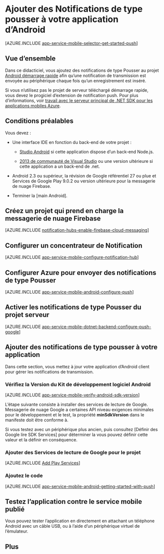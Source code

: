 <properties
    pageTitle="Ajouter des Notifications de type pousser à Android application Azure applications mobiles"
    description="Apprenez à utiliser les applications Azure Mobile pour envoyer des notifications de type pousser à votre application d’Android."
    services="app-service\mobile"
    documentationCenter="android"
    manager="erikre"
    editor=""
    authors="ysxu"/>

<tags
    ms.service="app-service-mobile"
    ms.workload="mobile"
    ms.tgt_pltfrm="mobile-android"
    ms.devlang="java"
    ms.topic="article"
    ms.date="10/12/2016"
    ms.author="yuaxu"/>

# <a name="add-push-notifications-to-your-android-app"></a>Ajouter des Notifications de type pousser à votre application d’Android

[AZURE.INCLUDE [app-service-mobile-selector-get-started-push](../../includes/app-service-mobile-selector-get-started-push.md)]

## <a name="overview"></a>Vue d’ensemble
Dans ce didacticiel, vous ajoutez des notifications de type Pousser au projet [Android démarrage rapide] afin qu’une notification de transmission est envoyée au périphérique chaque fois qu’un enregistrement est inséré.

Si vous n’utilisez pas le projet de serveur téléchargé démarrage rapide, vous devez le progiciel d’extension de notification push. Pour plus d’informations, voir [travail avec le serveur principal de .NET SDK pour les applications mobiles Azure](app-service-mobile-dotnet-backend-how-to-use-server-sdk.md).

## <a name="prerequisites"></a>Conditions préalables

Vous devez :

* Une interface IDE en fonction du back-end de votre projet :

    * [Studio Android](https://developer.android.com/sdk/index.html) si cette application dispose d’un back-end Node.js.

    * [2013 de communauté de Visual Studio](https://go.microsoft.com/fwLink/p/?LinkID=391934) ou une version ultérieure si cette application a un back-end de .net.

* Android 2.3 ou supérieur, la révision de Google référentiel 27 ou plue et Services de Google Play 9.0.2 ou version ultérieure pour la messagerie de nuage Firebase.

* Terminer la [main Android].

## <a name="create-a-project-that-supports-firebase-cloud-messaging"></a>Créez un projet qui prend en charge la messagerie de nuage Firebase

[AZURE.INCLUDE [notification-hubs-enable-firebase-cloud-messaging](../../includes/notification-hubs-enable-firebase-cloud-messaging.md)]

## <a name="configure-a-notification-hub"></a>Configurer un concentrateur de Notification

[AZURE.INCLUDE [app-service-mobile-configure-notification-hub](../../includes/app-service-mobile-configure-notification-hub.md)]

## <a name="configure-azure-to-send-push-notifications"></a>Configurer Azure pour envoyer des notifications de type Pousser

[AZURE.INCLUDE [app-service-mobile-android-configure-push](../../includes/app-service-mobile-android-configure-push-for-firebase.md)]

## <a name="enable-push-notifications-for-the-server-project"></a>Activer les notifications de type Pousser du projet serveur

[AZURE.INCLUDE [app-service-mobile-dotnet-backend-configure-push-google](../../includes/app-service-mobile-dotnet-backend-configure-push-google.md)]

## <a name="add-push-notifications-to-your-app"></a>Ajouter des notifications de type pousser à votre application

Dans cette section, vous mettez à jour votre application d’Android client pour gérer les notifications de transmission.

### <a name="verify-android-sdk-version"></a>Vérifiez la Version du Kit de développement logiciel Android

[AZURE.INCLUDE [app-service-mobile-verify-android-sdk-version](../../includes/app-service-mobile-verify-android-sdk-version.md)]

L’étape suivante consiste à installer des services de lecture de Google. Messagerie de nuage Google a certaines API niveau exigences minimales pour le développement et le test, la propriété **minSdkVersion** dans le manifeste doit être conforme à.

Si vous testez avec un périphérique plus ancien, puis consultez [Définir des Google lire SDK Services] pour déterminer la vous pouvez définir cette valeur et la définir en conséquence.

### <a name="add-google-play-services-to-the-project"></a>Ajouter des Services de lecture de Google pour le projet

[AZURE.INCLUDE [Add Play Services](../../includes/app-service-mobile-add-google-play-services.md)]

### <a name="add-code"></a>Ajoutez le code

[AZURE.INCLUDE [app-service-mobile-android-getting-started-with-push](../../includes/app-service-mobile-android-getting-started-with-push.md)]

## <a name="test-the-app-against-the-published-mobile-service"></a>Testez l’application contre le service mobile publié

Vous pouvez tester l’application en directement en attachant un téléphone Android avec un câble USB, ou à l’aide d’un périphérique virtuel de l’émulateur.

## <a name="more"></a>Plus

<!-- URLs -->
[Android démarrage rapide]: app-service-mobile-android-get-started.md

[Configurer des Services de lecture de Google SDK]:https://developers.google.com/android/guides/setup
